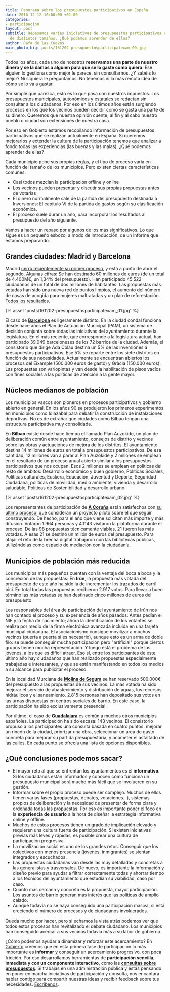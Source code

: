 ```yaml
---
title: Panorama sobre los presupuestos participativos en España
date: 2016-12-12 10:00:00 +01:00
categories:
- participacion
layout: post
subtitle: Repasamos varias iniciativas de presupuestos participativos en municipios
  de distintos tamaños. ¿Qué podemos aprender de ellos?
author: Rafa de las Cuevas
main_photo_big: posts/161202-presupuestosparticipatexam_00.jpg
---
```


Todos los años, cada uno de nosotros **reservamos una parte de nuestro dinero y se la damos a alguien para que se lo gaste como quiera**. Ese alguien lo gestiona como mejor le parece, sin consultarnos. ¿Y sabéis lo mejor? Ni siquiera le preguntamos. No tenemos ni la más remota idea de cómo se lo va a gastar.

Por simple que parezca, esto es lo que pasa con nuestros impuestos. Los presupuestos municipales, autonómicos y estatales se redactan sin consultar a los ciudadanos. Por eso en los últimos años están surgiendo procesos en los que los vecinos pueden decidir cómo se gasta una parte de su dinero. Queremos que nuestra opinión cuente; al fin y al cabo nuestro pueblo o ciudad son extensiones de nuestra casa.

Por eso en Gobierto estamos recopilando información de presupuestos participativos que se realizan actualmente en España. Si queremos mejorarlos y extender la cultura de la participación tenemos que analizar a fondo todas las experiencias (las buenas y las malas). ¿Qué podemos aprender de ellas?

Cada municipio pone sus propias reglas, y el tipo de proceso varía en función del tamaño de los municipios. Pero existen ciertas características comunes:

* Casi todos mezclan la participación offline y online
* Los vecinos pueden presentar y discutir sus propias propuestas antes de votarlas
* El dinero normalmente sale de la partida del presupuesto destinada a Inversiones: El capítulo VI de la partida de gastos según su clasificación económica.
* El proceso suele durar un año, para incorporar los resultados al presupuesto del año siguiente.

Vamos a hacer un repaso por algunos de los más significativos. Lo que sigue es un pequeño esbozo, a modo de introducción, de un informe que estamos preparando.

## Grandes ciudades: Madrid y Barcelona

Madrid [cerró recientemente su primer proceso](http://gobierto.es/blog/20160530-presupuestos-participativos.html), y está a punto de abrir el segundo. Algunas cifras: Se han destinado 60 millones de euros (de un total de 4.400M€, un 1,34% del presupuesto). Han participado 45.522 ciudadanos de un total de dos millones de habitantes. Las propuestas más votadas han sido una nueva red de puntos limpios, el aumento del número de casas de acogida para mujeres maltratadas y un plan de reforestación. [Todos los resultados](https://decide.madrid.es/presupuestos-participativos-resultados).

{% asset 'posts/161202-presupuestosparticipatexam_01.jpg' %}

El caso de **[Barcelona](https://presupuestos.gobierto.es/places/barcelona)** es ligeramente distinto. En la ciudad condal funciona desde hace años el Plan de Actuación Municipal (PAM), un sistema de decisión conjunta sobre todas las iniciativas del ayuntamiento durante la legislatura. En el más reciente, que corresponde a la legislatura actual, han participado 39.049 barceloneses de los 72 barrios de la ciudad. Además, el consistorio que dirige Ada Colau destina un 5% de las inversiones a presupuestos participativos. Ese 5% se reparte entre los siete distritos en función de sus necesidades. Actualmente se encuentran abiertos los procesos del Eixample (500.000 euros de gasto) y Gràcia (150.000 euros). Las propuestas son variopintas y van desde la habilitación de pisos vacíos con fines sociales a las políticas de atención a la gente mayor.

## Núcleos medianos de población

Los municipios vascos son pioneros en procesos participativos y gobierno abierto en general. En los años 90 se produjeron los primeros experimentos en municipios como Idiazabal para debatir la construcción de instalaciones deportivas. No es de extrañar que ciudades como Bilbao tengan una estructura participativa muy consolidada.

En **Bilbao** existe desde hace tiempo el llamado Plan Auzokide, un plan de deliberación común entre ayuntamiento, consejos de distrito y vecinos sobre las obras y actuaciones de mejora de los distritos. El ayuntamiento destina 14 millones de euros en total a presupuestos participativos. De esa cantidad, 12 millones van a parar al Plan Auzokide y 2 millones se emplean en el resultado de un proceso anual abierto similar a los presupuestos participativos que nos ocupan. Esos 2 millones se emplean en políticas del resto de ámbitos: Desarrollo económico y buen gobierno, Políticas Sociales, Políticas culturales, Euskera, Educación, Juventud y Deporte, Seguridad Ciudadana, políticas de movilidad, medio ambiente, vivienda y desarrollo saludable, Políticas de Sostenibilidad y desarrollo urbano.

{% asset 'posts/161202-presupuestosparticipatexam_02.jpg' %}

Los representantes de participación de **[A Coruña](https://presupuestos.gobierto.es/places/coruna-a/2015)** están satisfechos con [su último proceso](https://aportaaberta.coruna.es/presupuestos-participativos-resultados), que consideran un proyecto piloto sobre el que seguir construyendo. De hecho, para el año que viene solicitan más importe y más difusión. Votaron 1.964 personas y 4.1143 visitaron la plataforma durante el proceso. De las 98 propuestas técnicamente viables, 21 fueron las más votadas. A esas 21 se destinó un millón de euros del presupuesto. Para atajar el reto de la brecha digital trabajaron con las bibliotecas públicas, utilizándolas como espacio de mediación con la ciudadanía.

## Municipios de población más reducida

Los municipios más pequeños cuentan con la ventaja del boca a boca y la concreción de las propuestas: En **Irún**, la propuesta más votada del presupuesto de este año ha sido la de incrementar los trazados de carril bici. En total todas las propuestas recibieron 2.917 votos. Para llevar a buen término las más votadas se han destinado cinco millones de euros del presupuesto.

Los responsables del área de participación del ayuntamiento de Irún nos han contado el proceso y su experiencia de años pasados. Antes pedían el NIF y la fecha de nacimiento; ahora la identificación de los votantes se realiza por medio de la firma electrónica avanzada incluida en una tarjeta municipal ciudadana. El asociacionismo consigue movilizar a muchos vecinos (puerta a puerta si es necesario), aunque esto es un arma de doble filo: se puede conseguir mucha participación pero "artificial" porque ciertos grupos tienen mucha representación. Y luego está el problema de los jóvenes, a los que es difícil atraer. Eso sí, entre los participantes de este último año hay ciudadanos que han realizado propuestas especialmente trabajadas e interesantes, y que se están manifestando en todos los medios a su alcance para publicitar el proceso.

En la localidad Murciana de **[Molina de Segura](https://presupuestos.gobierto.es/places/molina-de-segura)** se han reservado 500.000€ del presupuesto a las propuestas de sus vecinos. La más votada ha sido mejorar el servicio de abastecimiento y distribución de aguas, los recursos hidráulicos y el saneamiento. 2.815 personas han depositado sus votos en las urnas dispuestas en centros sociales de barrio. En este caso, la participación ha sido exclusivamente presencial.

Por último, el caso de **[Guadalajara](https://presupuestos.gobierto.es/places/guadalajara)** es común a muchos otros municipios españoles. La participación ha sido escasa: 143 vecinos. El consistorio propuso a los participantes una consulta basada en cuatro puntos: mejorar un rincón de la ciudad, priorizar una obra, seleccionar un área de gasto concreta para mejorar su partida presupuestaria, y acometer el asfaltado de las calles. En cada punto se ofrecía una lista de opciones disponibles.

## ¿Qué conclusiones podemos sacar?

* El mayor reto al que se enfrentan los ayuntamientos es el **informativo**. Si los ciudadanos están informados y conocen cómo funciona un presupuesto municipal será mucho más fácil que se involucren en su gestión.
* Informar sobre el propio proceso puede ser complejo. Muchos de ellos tienen varias fases (propuestas, debates, votaciones…), sistemas propios de deliberación y la necesidad de presentar de forma clara y ordenada todas las propuestas. Por eso es importante poner el foco en la **experiencia de usuario** a la hora de diseñar la estrategia informativa online y offline.
* Muchos de estos procesos tienen un grado de implicación elevado y requieren una cultura fuerte de participación. Si existen iniciativas previas más leves y rápidas, es posible crear una cultura de participación progresiva.
* La movilización social es uno de los grandes retos. Conseguir que los colectivos con menos presencia (jóvenes, inmigrantes) se sientan integrados y escuchados.
* Las propuestas ciudadanas van desde las muy detalladas y concretas a las generalistas y trasversales. De nuevo, es importante la información y diseño previo para ayudar a filtrar correctamente todas y ahorrar tiempo a los técnicos del ayuntamiento que estudian su viabilidad, caso por caso.
* Cuanto más cercana y concreta es la propuesta, mayor participación. Los asuntos de barrio generan más interés que las políticas de amplio calado.
* Aunque todavía no se haya conseguido una participación masiva, sí está creciendo el número de procesos y de ciudadanos involucrados.

Queda mucho por hacer, pero si echamos la vista atrás podemos ver que todos estos procesos han revitalizado el debate ciudadano. Los municipios han conseguido acercar a sus vecinos todavía más a su labor de gobierno.

¿Cómo podemos ayudar a dinamizar y reforzar este acercamiento? En [Gobierto](http://www.gobierto.es) creemos que en esta primera fase de participación lo más importante es **informar** y conseguir un acercamiento progresivo, con poca fricción. Por eso desarrollamos herramientas de **participación sencilla, inmediata y con un componente interactivo**, como las **[consultas sobre presupuestos](http://gobierto.es/blog/20161020-alternativa-presupuestos-participativos.html)**. Si trabajas en una administración pública y estás pensando en poner en marcha iniciativas de participación y consulta, nos encantará hablar contigo para compartir nuestras ideas y recibir feedback sobre tus necesidades. [Escríbenos](mailto:abre@gobierto.es).
